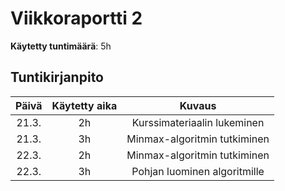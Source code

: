 # Viikkoraportti 2

**Käytetty tuntimäärä**: 5h



## Tuntikirjanpito

| Päivä | Käytetty aika |             Kuvaus              |
| :---: | :-----------: |  :----------------------------: |
| 21.3. |      2h       | Kurssimateriaalin lukeminen     |
| 21.3. |      3h       | Minmax-algoritmin tutkiminen    |
| 22.3. |      2h       | Minmax-algoritmin tutkiminen    |
| 22.3. |      3h       | Pohjan luominen algoritmille    |
